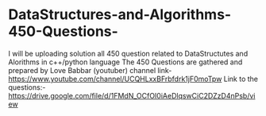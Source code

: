 # DataStructures-and-Algorithms-450-Questions-
I will be uploading solution all 450 question related to DataStructutes and Alorithms in c++/python language
The 450 Questions are gathered and prepared by Love Babbar (youtuber) channel link-https://www.youtube.com/channel/UCQHLxxBFrbfdrk1jF0moTpw
Link to the questions:-https://drive.google.com/file/d/1FMdN_OCfOI0iAeDlqswCiC2DZzD4nPsb/view

